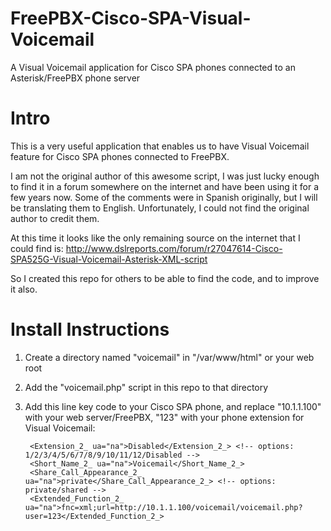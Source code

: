 # FreePBX-Cisco-SPA-Visual-Voicemail
A Visual Voicemail application for Cisco SPA phones connected to an Asterisk/FreePBX phone server

# Intro
This is a very useful application that enables us to have Visual Voicemail feature for Cisco SPA phones connected to FreePBX.

I am not the original author of this awesome script, I was just lucky enough to find it in a forum somewhere on the internet and have been using it for a few years now. Some of the comments were in Spanish originally, but I will be translating them to English. Unfortunately, I could not find the original author to credit them.

At this time it looks like the only remaining source on the internet that I could find is:
http://www.dslreports.com/forum/r27047614-Cisco-SPA525G-Visual-Voicemail-Asterisk-XML-script

So I created this repo for others to be able to find the code, and to improve it also.

# Install Instructions
1. Create a directory named "voicemail" in "/var/www/html" or your web root
2. Add the "voicemail.php" script in this repo to that directory
3. Add this line key code to your Cisco SPA phone, and replace "10.1.1.100" with your web server/FreePBX, "123" with your phone extension for Visual Voicemail:


    <!-- Line Key 2 -->

        <Extension_2_ ua="na">Disabled</Extension_2_> <!-- options: 1/2/3/4/5/6/7/8/9/10/11/12/Disabled -->
        <Short_Name_2_ ua="na">Voicemail</Short_Name_2_>
        <Share_Call_Appearance_2_ ua="na">private</Share_Call_Appearance_2_> <!-- options: private/shared -->
        <Extended_Function_2_ ua="na">fnc=xml;url=http://10.1.1.100/voicemail/voicemail.php?user=123</Extended_Function_2_>
